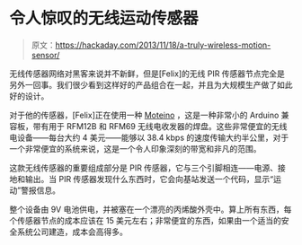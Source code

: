 # 令人惊叹的无线运动传感器

> 原文：<https://hackaday.com/2013/11/18/a-truly-wireless-motion-sensor/>

无线传感器网络对黑客来说并不新鲜，但是[Felix]的无线 PIR 传感器节点完全是另外一回事。我们很少看到这样好的产品组合在一起，并且为大规模生产做了如此好的设计。

对于他的传感器，[Felix]正在使用一种 [Moteino](http://lowpowerlab.com/moteino/) ，这是一种非常小的 Arduino 兼容板，带有用于 RFM12B 和 RFM69 无线电收发器的焊盘。这些非常便宜的无线电设备——每台大约 4 美元——能够以 38.4 kbps 的速度传输大约半公里，对于一个非常便宜的系统来说，这是一个令人印象深刻的带宽和非凡的范围。

这款无线传感器的重要组成部分是 PIR 传感器，它与三个引脚相连——电源、接地和输出。当 PIR 传感器发现什么东西时，它会向基站发送一个代码，显示“运动”警报信息。

整个设备由 9V 电池供电，并被塞在一个漂亮的丙烯酸外壳中。算上所有东西，每个传感器节点的成本应该在 15 美元左右；非常便宜的东西，如果由一个适当的安全系统公司建造，成本会高得多。